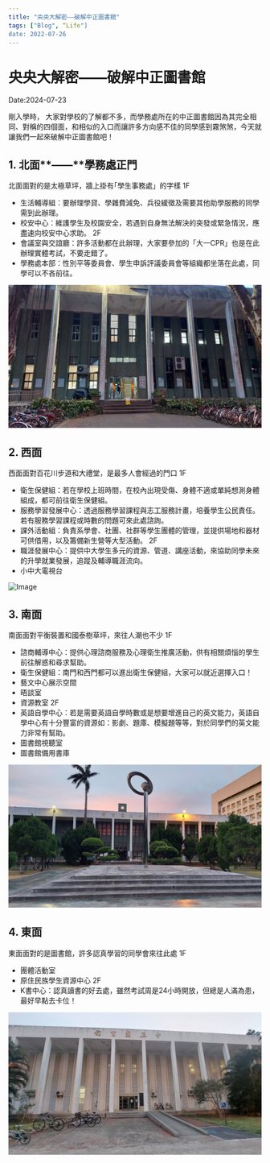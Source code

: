 ```yaml
---
title: "央央大解密——破解中正圖書館"
tags: ["Blog", “Life"]
date: 2022-07-26
---
```

# 央央大解密——破解中正圖書館

Date:2024-07-23

剛入學時， 大家對學校的了解都不多，而學務處所在的中正圖書館因為其完全相同、對稱的四個面，和相似的入口而讓許多方向感不佳的同學感到霧煞煞，今天就讓我們一起來破解中正圖書館吧！

## 1. 北面**——**學務處正門

北面面對的是太極草坪，牆上掛有｢學生事務處」的字樣
1F

- 生活輔導組：要辦理學貸、學雜費減免、兵役緩徵及需要其他助學服務的同學需到此辦理。
- 校安中心：維護學生及校園安全，若遇到自身無法解決的突發或緊急情況，應盡速向校安中心求助。
2F
- 會議室與交誼廳：許多活動都在此辦理，大家要參加的「大一CPR」也是在此辦理實體考試，不要走錯了。
- 學務處本部：性別平等委員會、學生申訴評議委員會等組織都坐落在此處，同學可以不吝前往。

![Image](https://raw.githubusercontent.com/NCU-FRESH/2024-blog/main/images/20240723_185219.jpg)

## 2. 西面

西面面對百花川步道和大禮堂，是最多人會經過的門口
1F

- 衛生保健組：若在學校上班時間，在校內出現受傷、身體不適或單純想測身體組成，都可前往衛生保健組。
- 服務學習發展中心：透過服務學習課程與志工服務計畫，培養學生公民責任。若有服務學習課程或時數的問題可來此處諮詢。
- 課外活動組：負責系學會、社團、社群等學生團體的管理，並提供場地和器材可供借用，以及籌備新生營等大型活動。
2F
- 職涯發展中心：提供中大學生多元的資源、管道、講座活動，來協助同學未來的升學就業發展，追蹤及輔導職涯流向。
- 小中大電視台

![Image](https://raw.githubusercontent.com/NCU-FRESH/2024-blog/main/images/20240723_184801.jpg)

## 3. 南面

南面面對平衡裝置和國泰樹草坪，來往人潮也不少
1F

- 諮商輔導中心：提供心理諮商服務及心理衛生推廣活動，供有相關煩惱的學生前往解惑和尋求幫助。
- 衛生保健組：南門和西門都可以進出衛生保健組，大家可以就近選擇入口！
- 藝文中心展示空間
- 晤談室
- 資源教室
2F
- 英語自學中心：若是需要英語自學時數或是想要增進自己的英文能力，英語自學中心有十分豐富的資源如：影劇、題庫、模擬題等等，對於同學們的英文能力非常有幫助。
- 圖書館視聽室
- 圖書館備用書庫

![Image](https://raw.githubusercontent.com/NCU-FRESH/2024-blog/main/images/20240723_184922.jpg)

## 4. 東面

東面面對的是圖書館，許多認真學習的同學會來往此處
1F

- 團體活動室
- 原住民族學生資源中心
2F
- K書中心：認真讀書的好去處，雖然考試周是24小時開放，但總是人滿為患，最好早點去卡位！

![Image](https://raw.githubusercontent.com/NCU-FRESH/2024-blog/main/images/20240723_185057.jpg)